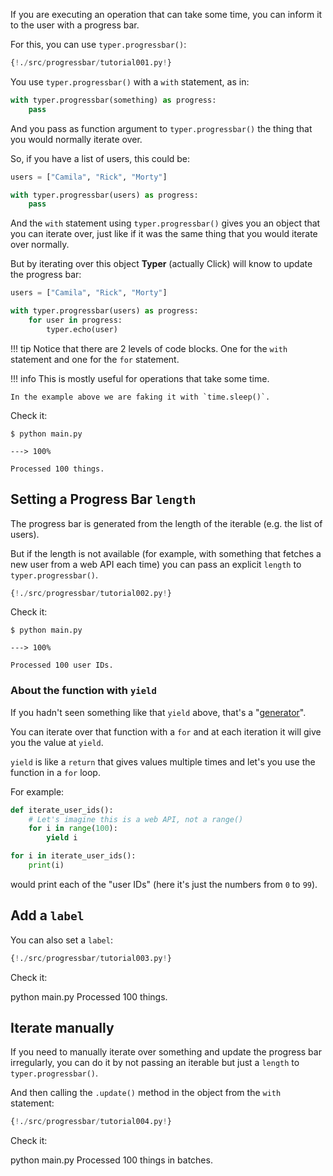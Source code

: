 If you are executing an operation that can take some time, you can inform it to the user with a progress bar.

For this, you can use `typer.progressbar()`:

```Python hl_lines="8"
{!./src/progressbar/tutorial001.py!}
```

You use `typer.progressbar()` with a `with` statement, as in:

```Python
with typer.progressbar(something) as progress:
    pass
```

And you pass as function argument to `typer.progressbar()` the thing that you would normally iterate over.

So, if you have a list of users, this could be:

```Python
users = ["Camila", "Rick", "Morty"]

with typer.progressbar(users) as progress:
    pass
```

And the `with` statement using `typer.progressbar()` gives you an object that you can iterate over, just like if it was the same thing that you would iterate over normally.

But by iterating over this object **Typer** (actually Click) will know to update the progress bar:

```Python
users = ["Camila", "Rick", "Morty"]

with typer.progressbar(users) as progress:
    for user in progress:
        typer.echo(user)
```

!!! tip
    Notice that there are 2 levels of code blocks. One for the `with` statement and one for the `for` statement.

!!! info
    This is mostly useful for operations that take some time.

    In the example above we are faking it with `time.sleep()`.

Check it:

<div class="termy">

```console
$ python main.py

---> 100%

Processed 100 things.
```

</div>

## Setting a Progress Bar `length`

The progress bar is generated from the length of the iterable (e.g. the list of users).

But if the length is not available (for example, with something that fetches a new user from a web API each time) you can pass an explicit `length` to `typer.progressbar()`.

```Python hl_lines="14"
{!./src/progressbar/tutorial002.py!}
```

Check it:

<div class="termy">

```console
$ python main.py

---> 100%

Processed 100 user IDs.
```

</div>

### About the function with `yield`

If you hadn't seen something like that `yield` above, that's a "<a href="https://docs.python.org/3/glossary.html#term-generator" target="_blank">generator</a>".

You can iterate over that function with a `for` and at each iteration it will give you the value at `yield`.

`yield` is like a `return` that gives values multiple times and let's you use the function in a `for` loop.

For example:

```Python
def iterate_user_ids():
    # Let's imagine this is a web API, not a range()
    for i in range(100):
        yield i

for i in iterate_user_ids():
    print(i)
```

would print each of the "user IDs" (here it's just the numbers from `0` to `99`).

## Add a `label`

You can also set a `label`:

```Python hl_lines="8"
{!./src/progressbar/tutorial003.py!}
```

Check it:

<div class="use-termynal">
<span data-ty="input">python main.py</span>
<span data-ty="progress" data-ty-prompt="Processing"></span>
<span data-ty>Processed 100 things.</span>
</div>

## Iterate manually

If you need to manually iterate over something and update the progress bar irregularly, you can do it by not passing an iterable but just a `length` to `typer.progressbar()`.

And then calling the `.update()` method in the object from the `with` statement:

```Python hl_lines="8  12"
{!./src/progressbar/tutorial004.py!}
```

Check it:

<div class="use-termynal">
<span data-ty="input">python main.py</span>
<span data-ty="progress" data-ty-prompt="Batches"></span>
<span data-ty>Processed 100 things in batches.</span>
</div>
